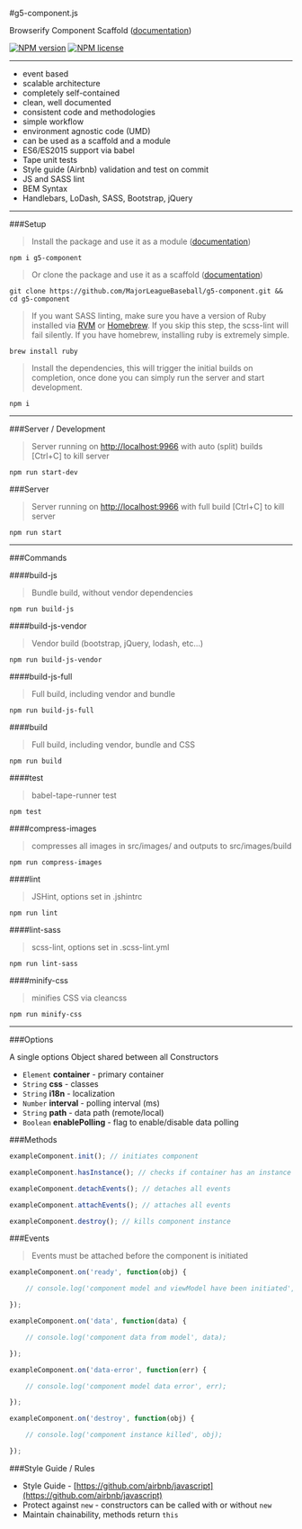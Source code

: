 #g5-component.js

Browserify Component Scaffold ([documentation](https://github.com/MajorLeagueBaseball/g5-component/tree/master/docs#documentation))

[![NPM version](http://img.shields.io/npm/v/g5-component.svg?style=flat-square)](https://www.npmjs.org/package/g5-component) 
[![NPM license](http://img.shields.io/npm/l/g5-component.svg?style=flat-square)](https://www.npmjs.org/package/g5-component)

---

* event based
* scalable architecture
* completely self-contained
* clean, well documented
* consistent code and methodologies
* simple workflow
* environment agnostic code (UMD)
* can be used as a scaffold and a module
* ES6/ES2015 support via babel
* Tape unit tests
* Style guide (Airbnb) validation and test on commit
* JS and SASS lint
* BEM Syntax
* Handlebars, LoDash, SASS, Bootstrap, jQuery

---

###Setup

> Install the package and use it as a module ([documentation](https://github.com/MajorLeagueBaseball/g5-component/blob/master/docs/usage-module.md))

```
npm i g5-component
```

> Or clone the package and use it as a scaffold ([documentation](https://github.com/MajorLeagueBaseball/g5-component/blob/master/docs/usage-scaffold.md))

```
git clone https://github.com/MajorLeagueBaseball/g5-component.git && cd g5-component
```

> If you want SASS linting, make sure you have a version of Ruby installed via [RVM](https://rvm.io/) or [Homebrew](http://brew.sh/). If you skip this step, the scss-lint will fail silently. If you have homebrew, installing ruby is extremely simple.

```
brew install ruby
```

> Install the dependencies, this will trigger the initial builds on completion, once done you can simply run the server and start development.

```
npm i
```

---

###Server / Development

> Server running on [http://localhost:9966](http://localhost:9966) with auto (split) builds [Ctrl+C] to kill server

```
npm run start-dev
```

###Server

> Server running on [http://localhost:9966](http://localhost:9966) with full build [Ctrl+C] to kill server

```
npm run start
```

---

###Commands

####build-js

> Bundle build, without vendor dependencies

```
npm run build-js
```

####build-js-vendor

> Vendor build (bootstrap, jQuery, lodash, etc...)

```
npm run build-js-vendor
```

####build-js-full

> Full build, including vendor and bundle

```
npm run build-js-full
```

####build

> Full build, including vendor, bundle and CSS

```
npm run build
```

####test

> babel-tape-runner test

```
npm test
```

####compress-images

> compresses all images in src/images/ and outputs to src/images/build

```
npm run compress-images
```

####lint

> JSHint, options set in .jshintrc

```
npm run lint
```

####lint-sass

> scss-lint, options set in .scss-lint.yml

```
npm run lint-sass
```

####minify-css

> minifies CSS via cleancss

```
npm run minify-css
```

---

###Options

A single options Object shared between all Constructors

* `Element` __container__ - primary container
* `String` __css__ - classes
* `String` __i18n__ - localization
* `Number` __interval__ - polling interval (ms)
* `String` __path__ - data path (remote/local)
* `Boolean` __enablePolling__ - flag to enable/disable data polling

###Methods

```js
exampleComponent.init(); // initiates component
```

```js
exampleComponent.hasInstance(); // checks if container has an instance of g5-component
```

```js
exampleComponent.detachEvents(); // detaches all events
```

```js
exampleComponent.attachEvents(); // attaches all events
```

```js
exampleComponent.destroy(); // kills component instance
```

###Events

> Events must be attached before the component is initiated

```js
exampleComponent.on('ready', function(obj) {

    // console.log('component model and viewModel have been initiated', obj);

});

exampleComponent.on('data', function(data) {

    // console.log('component data from model', data);

});

exampleComponent.on('data-error', function(err) {

    // console.log('component model data error', err);

});

exampleComponent.on('destroy', function(obj) {

    // console.log('component instance killed', obj);

});
```

###Style Guide / Rules

* Style Guide - [https://github.com/airbnb/javascript](https://github.com/airbnb/javascript)
* Protect against `new` - constructors can be called with or without `new`
* Maintain chainability, methods return `this`
